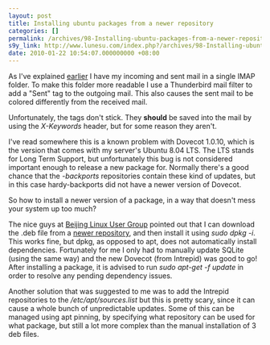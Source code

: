 ```yaml
---
layout: post
title: Installing ubuntu packages from a newer repository
categories: []
permalink: /archives/98-Installing-ubuntu-packages-from-a-newer-repository.html
s9y_link: http://www.lunesu.com/index.php?/archives/98-Installing-ubuntu-packages-from-a-newer-repository.html
date: 2010-01-22 10:54:07.000000000 +08:00
---
```

As I've explained <a href="http://lunesu.com/index.php?/archives/93-Postfix-+-sender_bcc_maps-WIN.html" title="Postfix + sender_bcc_maps = WIN">earlier</a> I have my incoming and sent mail in a single IMAP folder. To make this folder more readable I use a Thunderbird mail filter to add a "Sent" tag to the outgoing mail. This also causes the sent mail to be colored differently from the received mail.

Unfortunately, the tags don't stick. They <strong>should</strong> be saved into the mail by using the <em>X-Keywords </em>header, but for some reason they aren't.

I've read somewhere this is a known problem with Dovecot 1.0.10, which is the version that comes with my server's Ubuntu 8.04 LTS. The LTS stands for Long Term Support, but unfortunately this bug is not considered important enough to release a new package for. Normally there's a good chance that the <em>-backports</em> repositories contain these kind of updates, but in this case hardy-backports did not have a newer version of Dovecot.

So how to install a newer version of a package, in a way that doesn't mess your system up too much?

The nice guys at <a href="http://www.beijinglug.org/" title="Beijing LUG">Beijing Linux User Group</a> pointed out that I can download the .deb file from a <a href="http://packages.ubuntu.com/intrepid/i386/" title="Ubuntu Intrepid Repository">newer repository</a>, and then install it using <em>sudo dpkg -i</em>. This works fine, but dpkg, as opposed to apt, does not automatically install dependencies. Fortunately for me I only had to manually update SQLite (using the same way) and the new Dovecot (from Intrepid) was good to go! After installing a package, it is advised to run <em>sudo apt-get -f update</em> in order to resolve any pending dependency issues.

Another solution that was suggested to me was to add the Intrepid repositories to the <em>/etc/apt/sources.list</em> but this is pretty scary, since it can cause a whole bunch of unpredictable updates. Some of this can be managed using apt pinning, by specifying what repository can be used for what package, but still a lot more complex than the manual installation of 3 deb files.
